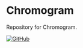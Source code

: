 # Chromogram
Repository for Chromogram.

[![GitHub](https://img.shields.io/badge/GET%20IT%20ON-GitHub-black?style=for-the-badge&logo=github)](https://github.com/Satviky/Chromogram/releases)

